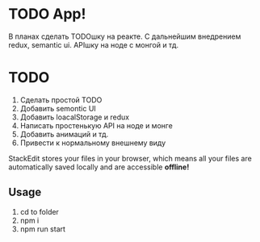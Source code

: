 # TODO App!

В планах сделать TODOшку на реакте. С дальнейшим внедрением redux, semantic ui. APIшку на ноде с монгой и тд.

# TODO

 1. Сделать простой TODO
 2. Добавить semontic UI
 3. Добавить loacalStorage и redux
 4. Написать простенькую API на ноде и монге
 5. Добавить анимаций и тд.
 6. Привести к нормальному внешнему виду

StackEdit stores your files in your browser, which means all your files are automatically saved locally and are accessible **offline!**

## Usage

 1. cd to folder
 2. npm i
 3. npm run start